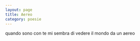 ```yaml
---
layout: page
title: Aereo
category: poesie
---
```


quando sono con te mi sembra di vedere il mondo da un aereo  
